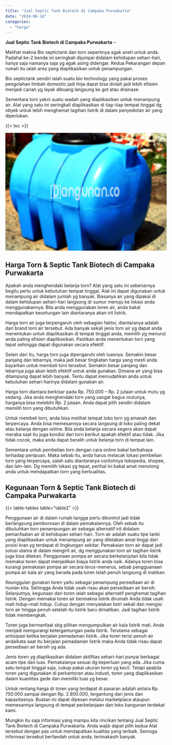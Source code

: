 ```yaml
---
title: "Jual Septic Tank Biotech di Campaka Purwakarta"
date: "2024-06-18"
categories: 
  - "harga"
---
```


**Jual Septic Tank Biotech di Campaka Purwakarta** –

Melihat makna Bio septictank dan torn sepertinya agak aneh untuk anda. Padahal ke-2 benda ini seringkali dijumpai didalam kehidupan sehari-hari, hanya saja namanya saja yg agak asing didengar. Kedua Pekarangan depan rumah itu ialah area yang diaplikasikan untuk penampungan.

Bio septictank sendiri ialah suatu bio technology yang pakai proses pengolahan limbah domestic jadi tinja dapat bisa diolah jadi lebih efisien menjadi carian yg layak dibuang langsung ke got atau drainase.

Sementara torn yakni suatu wadah yang diaplikasikan untuk menampung air. Alat yang satu ini seringkali diaplikasikan di tiap-tiap tempat tinggal dg obyek untuk lebih menghemat tagihan listrik di dalam penyedotan air yang diperlukan.

{{< toc >}}

![Jual Septic Tank Biotech di Campaka Purwakarta](/images/jual-bio-septictank-03.png)

## Harga Torn & Septic Tank Biotech di Campaka Purwakarta

Apakah anda menghendaki belanja torn? Alat yang satu ini sebenarnya begitu perlu untuk kebutuhan tempat tinggal. Alat ini dapat digunakan untuk menampung air didalam jumlah yg banyak. Biasanya air yang dipakai di dalam kehidupan sehari-hari langsung dr sumur menuju ke lokasi anda menggunakannya. Bila anda menggunakan toren air, anda bakal mendapatkan keuntungan lain diantaranya akan irit listrik.

Harga torn air juga terpengaruh oleh sebagian faktor, diantaranya adalah dari brand torn air tersebut. Ada banyak sekali jenis torn air yg dapat anda menentukan untuk diaplikasikan di tempat tinggal anda, memilih yg menurut anda paling efisien diaplikasikan. Pastikan anda menentukan torn yang tepat sehingga dapat digunakan secara efektif.

Selain dari itu, harga torn juga dipengaruhi oleh luasnya. Semakin besar panjang dan lebarnya, maka jadi besar tingkatan harga yang mesti anda bayarkan untuk membeli torn tersebut. Semakin besar panjang dan lebarnya juga akan lebih efektif untuk anda gunakan. Dimana air yang bisa ditampung dapat lebih banyak. Tentu dapat memudahkan anda untuk kebutuhan sehari-harinya didalam gunakan air.

Harga torn diantara berkisar pada Rp. 750.000 – Rp. 2 jutaan untuk mutu yg sedang. Jika anda menghendaki torn yang sangat bagus mutunya, harganya bisa melebihi Rp. 2 jutaan. Anda dapat pilih sendiri didalam memilih torn yang dibutuhkan.

Untuk membeli torn, anda bisa melihat tempat toko torn yg amanah dan terpercaya. Anda bisa memesannya secara langsung di toko paling dekat atau belanja dengan online. Bila anda belanja secara segera akan dapat meraba saat itu juga kondisi dari torn berikut apakah efektif atau tidak. Jika tidak cocok, maka anda dapat beralih untuk belanja torn di tempat lain.

Sementara untuk pembelian torn dengan cara online bakal berbahaya terhadap penipuan. Maka sebab itu, anda harus melacak lokasi pembelian torn yang terpercaya, salah satu diantaranya contohnya tokopedia, shopee, dan lain-lain. Dg memilih lokasi yg tepat, perihal ini bakal amat menolong anda untuk mendapatkan torn yang berkualitas.

## Kegunaan Torn & Septic Tank Biotech di Campaka Purwakarta

{{< table-tables table="table2" >}}

Penggunaan air di dalam rumah tangga perlu dikontrol jadi tidak berlangsung pemborosan di dalam pemakaiannya. Oleh sebab itu dibutuhkan torn penampungan air sebagai alternatif irit didalam pemanfaatan air di kehidupan sehari-hari. Torn air adalah suatu tipe tanki yang diaplikasikan untuk menampung air yang diletakan amat tinggi dari posisi kran yg terdapat di lingkungan sekitar. Pemakaian torn air dapat jadi solusi utama di dalam mengirit air, dg menggunakan torn air tagihan listrik juga bisa ditekan. Penggunaan pompa air secara berkelanjutan bila tidak memakai toren dapat menjadikan biaya listrik anda naik. Adanya toren bisa kurangi pemakaian pompa air secara terus-menerus, sebab pengguanaan pompa air kala air yang berada pada toren telah penuh langsung di matikan.

Keunggulan gunakan toren yaitu sebagai penampung persediaan air di hunian kita. Sehingga Anda tidak usah risau akan persediaan air bersih. Selanjutnya, kegunaan dari toren ialah sebagai alternatif penghemat tagihan listrik. Dengan memakai toren air bermakna listrik dirumah Anda tidak usah mati hidup-mati hidup. Cukup dengan menyalakan listri sekali dan mengisi torn air hingga penuh setelah itu listrik baru dimatikan. Jadi tagihan listrik tidak membengkak.

Toren juga bermanfaat sbg pilihan mengumpulkan air kala listrik mati. Anda menjadi mengurangi ketergantungan pada listrik. Terutama sebagai antisipasi ketika berjalan pemadaman listrik. Jika toren terisi penuh air andaikata saat itu berjalan pemadaman listrik maka Anda tidak risau dapat persediaan air bersih yg ada.

Jenis toren yg diaplikasikan didalam aktifitas sehari-hari punyai berbagai acam tipe dan luas. Pemakaianya sesuai dg keperluan yang ada. Jika cuma satu tempat tinggal saja, cukup pakai ukuran toren yg kecil. Tetapi apabila toren yang digunakan di perkantoran atau industi, toren yang diaplikasikan dalam kuantitas gede dan memiliki luas yg besar.

Untuk rentang harga dr toren yang terdapat di pasaran adalah antara Rp. 750.000 sampai dengan Rp. 2.800.000, tergantung dari jenis dan kapasitasnya. Buatan ini dapat dipesan melalui marketplace ataupun memesannya langsung di tempat perbelanjaan dan toko bangunan terdekat kami.

Mungkin itu saja informasi yang mampu kita rincikan tentang Jual Septic Tank Biotech di Campaka Purwakarta. Anda wajib dapat pilih kedua Alat tersebut dengan pas untuk mendapatkan kualitas yang terbaik. Semoga informasi tersebut berfaedah untuk anda, terimakasih banyak.
